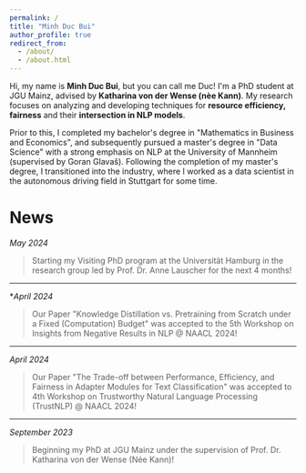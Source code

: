 ```yaml
---
permalink: /
title: "Minh Duc Bui"
author_profile: true
redirect_from: 
  - /about/
  - /about.html
---
```


Hi, my name is **Minh Duc Bui**, but you can call me Duc! I'm a PhD student at JGU Mainz, advised by **Katharina von der Wense (nèe Kann)**. My research focuses on analyzing and developing techniques for **resource efficiency, fairness** and their **intersection in NLP models**. 

Prior to this, I completed my bachelor's degree in "Mathematics in Business and Economics", and subsequently pursued a master's degree in "Data Science" with a strong emphasis on NLP at the University of Mannheim (supervised by Goran Glavaš). Following the completion of my master's degree, I transitioned into the industry, where I worked as a data scientist in the autonomous driving field in Stuttgart for some time.

News
======

*May 2024*
> Starting my Visiting PhD program at the Universität Hamburg in the research group led by Prof. Dr. Anne Lauscher for the next 4 months!

---

**April 2024*
> Our Paper "Knowledge Distillation vs. Pretraining from Scratch under a Fixed (Computation) Budget" was accepted to the 5th Workshop on Insights from Negative Results in NLP @ NAACL 2024!

---

*April 2024*
> Our Paper "The Trade-off between Performance, Efficiency, and Fairness in Adapter Modules for Text Classification" was accepted to  4th Workshop on Trustworthy Natural Language Processing (TrustNLP) @ NAACL 2024!

---

*September 2023*
> Beginning my PhD at JGU Mainz under the supervision of Prof. Dr. Katharina von der Wense (Née Kann)!

